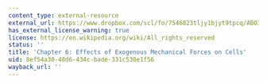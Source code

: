```yaml
---
content_type: external-resource
external_url: https://www.dropbox.com/scl/fo/7546823tljy1bjyt9tpcq/ABO3IKumnwblpU4nD1QBLbU/Chapters/Chapter%206%20Effects%20of%20Exogenous%20Mechanical%20Forces?dl=0&rlkey=k1xjxujib4qod0q2pu12nvmyx&subfolder_nav_tracking=1
has_external_license_warning: true
license: https://en.wikipedia.org/wiki/All_rights_reserved
status: ''
title: 'Chapter 6: Effects of Exogenous Mechanical Forces on Cells'
uid: 8ef54a30-48d6-434c-bade-331c530e1f56
wayback_url: ''
---
```

